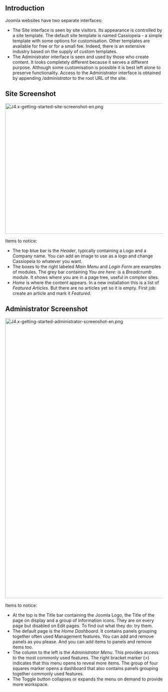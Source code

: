 <!-- Filename: J4.x:Getting_Started:_Site_and_Administrator_templates / Display title: Getting Started: Site and Administrator templates -->

## Introduction

Joomla websites have two separate interfaces:

- The Site interface is seen by site visitors. Its appearance is
  controlled by a site template. The default site template is named
  Cassiopeia - a simple template with some options for customisation.
  Other templates are available for free or for a small fee. Indeed,
  there is an extensive industry based on the supply of custom
  templates.
- The Administrator interface is seen and used by those who create
  content. It looks completely different because it serves a different
  purpose. Although some customisation is possible it is best left alone
  to preserve functionality. Access to the Administrator interface is
  obtained by appending */administrator* to the root URL of the site.

## Site Screenshot

<img
src="https://docs.joomla.org/images/thumb/1/10/J4.x-getting-started-site-screenshot-en.png/800px-J4.x-getting-started-site-screenshot-en.png"
class="thumbborder" decoding="async"
srcset="https://docs.joomla.org/images/thumb/1/10/J4.x-getting-started-site-screenshot-en.png/1200px-J4.x-getting-started-site-screenshot-en.png 1.5x, https://docs.joomla.org/images/1/10/J4.x-getting-started-site-screenshot-en.png 2x"
data-file-width="1440" data-file-height="748" width="800" height="416"
alt="J4.x-getting-started-site-screenshot-en.png" />

Items to notice:

- The top blue bar is the *Header*, typically containing a Logo and a
  Company name. You can add an image to use as a logo and change
  Cassiopeia to whatever you want.
- The boxes to the right labeled *Main Menu* and *Login Form* are
  examples of modules. The grey bar containing *You are here:* is a
  *Breadcrumb* module. It shows where you are in a page tree, useful in
  complex sites.
- *Home* is where the content appears. In a new installation this is a
  list of *Featured Articles*. But there are no articles yet so it is
  empty. First job: create an article and mark it *Featured*.

## Administrator Screenshot

<img
src="https://docs.joomla.org/images/thumb/d/d3/J4.x-getting-started-administrator-screenshot-en.png/800px-J4.x-getting-started-administrator-screenshot-en.png"
class="thumbborder" decoding="async"
srcset="https://docs.joomla.org/images/thumb/d/d3/J4.x-getting-started-administrator-screenshot-en.png/1200px-J4.x-getting-started-administrator-screenshot-en.png 1.5x, https://docs.joomla.org/images/d/d3/J4.x-getting-started-administrator-screenshot-en.png 2x"
data-file-width="1440" data-file-height="1607" width="800" height="893"
alt="J4.x-getting-started-administrator-screenshot-en.png" />

Items to notice:

- At the top is the Title bar containing the Joomla Logo, the Title of
  the page on display and a group of Information icons. They are on
  every page but disabled on Edit pages. To find out what they do: try
  them.
- The default page is the *Home Dashboard*. It contains panels grouping
  together often used Management features. You can add and remove panels
  as you please. And you can add items to panels and remove items too.
- The column to the left is the *Administrator Menu*. This provides
  access to the most commonly used features. The right bracket marker
  (\>) indicates that this menu opens to reveal more items. The group of
  four squares marker opens a dashboard that also contains panels
  grouping together commonly used features.
- The Toggle button collapses or expands the menu on demand to provide
  more workspace.
